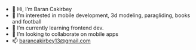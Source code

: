 - 👋 Hi, I’m Baran Cakirbey
- 👀 I’m interested in mobile development, 3d modeling, paragliding, books and football
- 🌱 I’m currently learning frontend dev.
- 💞️ I’m looking to collaborate on mobile apps
- 📫 barancakirbey13@gmail.com

<!---
ifeelblue99/ifeelblue99 is a ✨ special ✨ repository because its `README.md` (this file) appears on your GitHub profile.
You can click the Preview link to take a look at your changes.
--->
